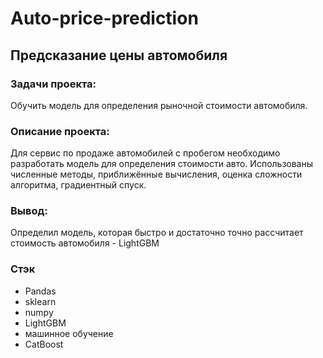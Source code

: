# Auto-price-prediction

## Предсказание цены автомобиля

### Задачи проекта: 
Обучить модель для определения рыночной стоимости автомобиля.
### Описание проекта: 
Для сервис по продаже автомобилей с пробегом необходимо разработать модель для определения стоимости авто. Использованы численные методы, приближённые вычисления, оценка сложности алгоритма, градиентный спуск.
### Вывод:
Определил модель, которая быстро и достаточно точно рассчитает стоимость автомобиля - LightGBM
### Стэк
- Pandas
- sklearn
- numpy
- LightGBM
- машинное обучение
- CatBoost
